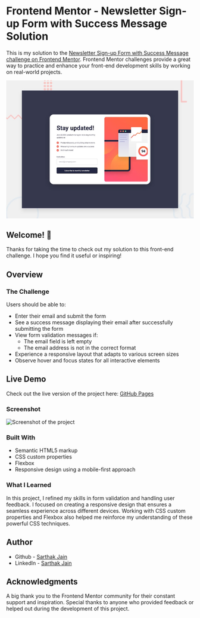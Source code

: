 # Frontend Mentor - Newsletter Sign-up Form with Success Message Solution

This is my solution to the [Newsletter Sign-up Form with Success Message challenge on Frontend Mentor](https://www.frontendmentor.io/challenges/newsletter-signup-form-with-success-message-3FC1AZbNrv). Frontend Mentor challenges provide a great way to practice and enhance your front-end development skills by working on real-world projects.

![Design preview for the Newsletter Sign-up form with success message coding challenge](./design/desktop-preview.jpg)

## Welcome! 👋

Thanks for taking the time to check out my solution to this front-end challenge. I hope you find it useful or inspiring!

## Overview

### The Challenge

Users should be able to:

- Enter their email and submit the form
- See a success message displaying their email after successfully submitting the form
- View form validation messages if:
  - The email field is left empty
  - The email address is not in the correct format
- Experience a responsive layout that adapts to various screen sizes
- Observe hover and focus states for all interactive elements

## Live Demo

Check out the live version of the project here: [GitHub Pages](https://pages.github.com/)

### Screenshot

![Screenshot of the project](./screenshot.jpg)

### Built With

- Semantic HTML5 markup
- CSS custom properties
- Flexbox
- Responsive design using a mobile-first approach

### What I Learned

In this project, I refined my skills in form validation and handling user feedback. I focused on creating a responsive design that ensures a seamless experience across different devices. Working with CSS custom properties and Flexbox also helped me reinforce my understanding of these powerful CSS techniques.

## Author

- Github - [Sarthak Jain](https://github.com/codeShinobi-sarthak)
- LinkedIn - [Sarthak Jain](https://www.linkedin.com/in/yourusername)

## Acknowledgments

A big thank you to the Frontend Mentor community for their constant support and inspiration. Special thanks to anyone who provided feedback or helped out during the development of this project.